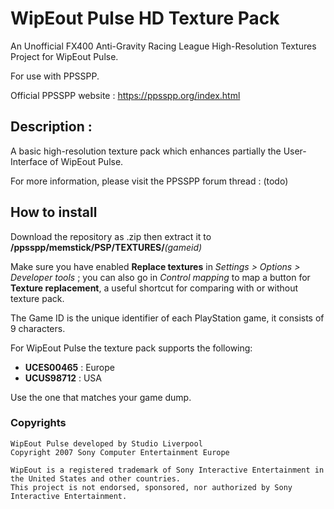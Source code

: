 # WipEout Pulse HD Texture Pack
An Unofficial FX400 Anti-Gravity Racing League High-Resolution Textures Project for WipEout Pulse.

For use with PPSSPP.

Official PPSSPP website : https://ppsspp.org/index.html

## Description :
A basic high-resolution texture pack which enhances partially the User-Interface of WipEout Pulse.

For more information, please visit the PPSSPP forum thread : (todo)

## How to install
Download the repository as .zip then extract it to **/ppsspp/memstick/PSP/TEXTURES/***(gameid)*

Make sure you have enabled **Replace textures** in *Settings > Options > Developer tools* ; you can also go in *Control mapping* to map a button for **Texture replacement**, a useful shortcut for comparing with or without texture pack.

The Game ID is the unique identifier of each PlayStation game, it consists of 9 characters.

For WipEout Pulse the texture pack supports the following:

- **UCES00465** : Europe
- **UCUS98712** : USA


Use the one that matches your game dump.

### Copyrights
```
WipEout Pulse developed by Studio Liverpool
Copyright 2007 Sony Computer Entertainment Europe
```
```
WipEout is a registered trademark of Sony Interactive Entertainment in the United States and other countries.
This project is not endorsed, sponsored, nor authorized by Sony Interactive Entertainment.
```

